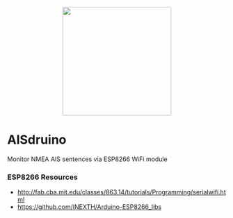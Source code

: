 <p align="center">
  <img src="https://cdn.rawgit.com/thomasbrueggemann/aisdruino/master/icon.png" width="250" />
</p>

# AISdruino
Monitor NMEA AIS sentences via ESP8266 WiFi module

### ESP8266 Resources

* http://fab.cba.mit.edu/classes/863.14/tutorials/Programming/serialwifi.html
* https://github.com/INEXTH/Arduino-ESP8266_libs
